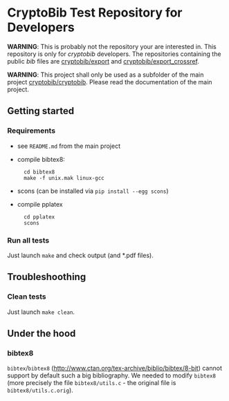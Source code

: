 # CryptoBib Test Repository for Developers

**WARNING**: This is probably not the repository your are interested in. This repository is only for *cryptobib* developers. The repositories containing the public *bib* files are [cryptobib/export](https://github.com/cryptobib/export) and  [cryptobib/export_crossref](https://github.com/cryptobib/export_crossref).

**WARNING**: This project shall only be used as a subfolder of the main project [cryptobib/cryptobib](https://github.com/cryptobib/cryptobib). Please read the documentation of the main project.

## Getting started

### Requirements

- see `README.md` from the main project
- compile bibtex8:

		cd bibtex8
		make -f unix.mak linux-gcc

- scons (can be installed via `pip install --egg scons`)
- compile pplatex

		cd pplatex
		scons

### Run all tests

Just launch `make` and check output (and *.pdf files).

## Troubleshoothing

### Clean tests

Just launch `make clean`.

## Under the hood

### bibtex8

`bibtex`/`bibtex8` (<http://www.ctan.org/tex-archive/biblio/bibtex/8-bit>) cannot support by default such a big bibliography.
We needed to modify `bibtex8` (more precisely the file `bibtex8/utils.c` - the original file is `bibtex8/utils.c.orig`).
